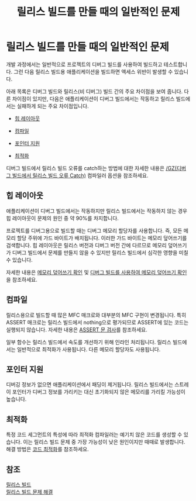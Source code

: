 ﻿---
title: 릴리스 빌드를 만들 때의 일반적인 문제
ms.date: 11/04/2016
helpviewer_keywords:
- unexpected code generation
- debugging [MFC], release builds
- release builds, troubleshooting
- stray pointers
- debug builds, difference from release builds
- MFC [C++], release builds
- heap layout problems
- pointers, stray
- release builds, building applications
- debug memory allocator
- optimization [C++], compiler
- projects [C++], debug configuration
- troubleshooting release builds
- memory [C++], overwrites
ms.assetid: 73cbc1f9-3e33-472d-9880-39a8e9977b95
ms.openlocfilehash: 9bd1cafe40417872d42f2e9e1427e5f2eccad7a7
ms.sourcegitcommit: c123cc76bb2b6c5cde6f4c425ece420ac733bf70
ms.translationtype: HT
ms.contentlocale: ko-KR
ms.lasthandoff: 04/14/2020
ms.locfileid: "81328862"
---
# <a name="common-problems-when-creating-a-release-build"></a>릴리스 빌드를 만들 때의 일반적인 문제

개발 과정에서는 일반적으로 프로젝트의 디버그 빌드를 사용하여 빌드하고 테스트합니다. 그런 다음 릴리스 빌드용 애플리케이션을 빌드하면 액세스 위반이 발생할 수 있습니다.

아래 목록은 디버그 빌드와 릴리스(비 디버그) 빌드 간의 주요 차이점을 보여 줍니다. 다른 차이점이 있지만, 다음은 애플리케이션이 디버그 빌드에서는 작동하고 릴리스 빌드에서는 실패하게 되는 주요 차이점입니다.

- [힙 레이아웃](#_core_heap_layout)

- [컴파일](#_core_compilation)

- [포인터 지원](#_core_pointer_support)

- [최적화](#_core_optimizations)

디버그 빌드에서 릴리스 빌드 오류를 catch하는 방법에 대한 자세한 내용은 [/GZ(디버그 빌드에서 릴리스 빌드 오류 Catch)](reference/gz-enable-stack-frame-run-time-error-checking.md) 컴파일러 옵션을 참조하세요.

## <a name="heap-layout"></a><a name="_core_heap_layout"></a> 힙 레이아웃

애플리케이션이 디버그 빌드에서는 작동하지만 릴리스 빌드에서는 작동하지 않는 경우 힙 레이아웃이 문제의 원인 중 약 90%를 차지합니다.

프로젝트를 디버그용으로 빌드할 때는 디버그 메모리 할당자를 사용합니다. 즉, 모든 메모리 할당 주위에 가드 바이트가 배치됩니다. 이러한 가드 바이트는 메모리 덮어쓰기를 검색합니다. 힙 레이아웃은 릴리스 버전과 디버그 버전 간에 다르므로 메모리 덮어쓰기가 디버그 빌드에서 문제를 만들지 않을 수 있지만 릴리스 빌드에서 심각한 영향을 미칠 수 있습니다.

자세한 내용은 [메모리 덮어쓰기 확인](checking-for-memory-overwrites.md) 및 [디버그 빌드를 사용하여 메모리 덮어쓰기 확인](using-the-debug-build-to-check-for-memory-overwrite.md)을 참조하세요.

## <a name="compilation"></a><a name="_core_compilation"></a> 컴파일

릴리스용으로 빌드할 때 많은 MFC 매크로와 대부분의 MFC 구현이 변경됩니다. 특히 ASSERT 매크로는 릴리스 빌드에서 nothing으로 평가되므로 ASSERT에 있는 코드는 실행되지 않습니다. 자세한 내용은 [ASSERT 문 검사](using-verify-instead-of-assert.md)를 참조하세요.

일부 함수는 릴리스 빌드에서 속도를 개선하기 위해 인라인 처리됩니다. 릴리스 빌드에서는 일반적으로 최적화가 사용됩니다. 다른 메모리 할당자도 사용됩니다.

## <a name="pointer-support"></a><a name="_core_pointer_support"></a> 포인터 지원

디버깅 정보가 없으면 애플리케이션에서 패딩이 제거됩니다. 릴리스 빌드에서는 스트레이 포인터가 디버그 정보를 가리키는 대신 초기화되지 않은 메모리를 가리킬 가능성이 높습니다.

## <a name="optimizations"></a><a name="_core_optimizations"></a> 최적화

특정 코드 세그먼트의 특성에 따라 최적화 컴파일러는 예기치 않은 코드를 생성할 수 있습니다. 이는 릴리스 빌드 문제 중 가장 가능성이 낮은 원인이지만 때때로 발생합니다. 해결 방법은 [코드 최적화](optimizing-your-code.md)를 참조하세요.

## <a name="see-also"></a>참조

[릴리스 빌드](release-builds.md)<br/>
[릴리스 빌드 문제 해결](fixing-release-build-problems.md)
